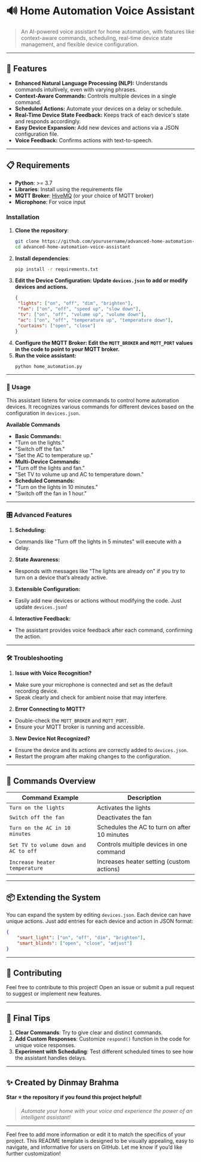 # 🔊 Home Automation Voice Assistant

> An AI-powered voice assistant for home automation, with features like context-aware commands, scheduling, real-time device state management, and flexible device configuration.

---

## 🌟 Features

- **Enhanced Natural Language Processing (NLP):** Understands commands intuitively, even with varying phrases.
- **Context-Aware Commands:** Controls multiple devices in a single command.
- **Scheduled Actions:** Automate your devices on a delay or schedule.
- **Real-Time Device State Feedback:** Keeps track of each device's state and responds accordingly.
- **Easy Device Expansion:** Add new devices and actions via a JSON configuration file.
- **Voice Feedback:** Confirms actions with text-to-speech.

---

## 📋 Requirements

- **Python**: >= 3.7
- **Libraries**: Install using the requirements file
- **MQTT Broker**: [HiveMQ](https://www.hivemq.com/) (or your choice of MQTT broker)
- **Microphone**: For voice input

### Installation

1. **Clone the repository**:
   ```bash
   git clone https://github.com/yourusername/advanced-home-automation-voice-assistant.git
   cd advanced-home-automation-voice-assistant
2. **Install dependencies**:
   ```bash
   pip install -r requirements.txt
3. **Edit the Device Configuration: Update ```devices.json``` to add or modify devices and actions.**
   ```json
   {
    "lights": ["on", "off", "dim", "brighten"],
    "fan": ["on", "off", "speed up", "slow down"],
    "tv": ["on", "off", "volume up", "volume down"],
    "ac": ["on", "off", "temperature up", "temperature down"],
    "curtains": ["open", "close"]
   }
   ```
4. **Configure the MQTT Broker: Edit the ```MQTT_BROKER``` and ```MQTT_PORT``` values in the code to point to your MQTT broker.**
5. **Run the voice assistant:**
   ```bash
   python home_automation.py
---
### 🔧 Usage
This assistant listens for voice commands to control home automation devices. It recognizes various commands for different devices based on the configuration in ```devices.json```.

**Available Commands**
- **Basic Commands:**
- "Turn on the lights."
- "Switch off the fan."
- "Set the AC to temperature up."
- **Multi-Device Commands:**
- "Turn off the lights and fan."
- "Set TV to volume up and AC to temperature down."
- **Scheduled Commands:**
- "Turn on the lights in 10 minutes."
- "Switch off the fan in 1 hour."
---
### 🎛️ Advanced Features
1. **Scheduling:**
- Commands like "Turn off the lights in 5 minutes" will execute with a delay.
2. **State Awareness:**
- Responds with messages like "The lights are already on" if you try to turn on a device that’s already active.
3. **Extensible Configuration:**
- Easily add new devices or actions without modifying the code. Just update ```devices.json```!
4. **Interactive Feedback:**
- The assistant provides voice feedback after each command, confirming the action.
---
### 🛠 Troubleshooting
1. **Issue with Voice Recognition?**
- Make sure your microphone is connected and set as the default recording device.
- Speak clearly and check for ambient noise that may interfere.
2. **Error Connecting to MQTT?**
- Double-check the ```MQTT_BROKER``` and ```MQTT_PORT```.
- Ensure your MQTT broker is running and accessible.
3. **New Device Not Recognized?**
- Ensure the device and its actions are correctly added to ```devices.json```.
- Restart the program after making changes to the configuration.
---
## 📖 Commands Overview

| Command Example                          | Description                                    |
|------------------------------------------|------------------------------------------------|
| `Turn on the lights`                    | Activates the lights                           |
| `Switch off the fan`                    | Deactivates the fan                            |
| `Turn on the AC in 10 minutes`          | Schedules the AC to turn on after 10 minutes   |
| `Set TV to volume down and AC to off`   | Controls multiple devices in one command       |
| `Increase heater temperature`            | Increases heater setting (custom actions)      |

---
## 📦 Extending the System

You can expand the system by editing `devices.json`. Each device can have unique actions. Just add entries for each device and action in JSON format:

```json
{
    "smart_light": ["on", "off", "dim", "brighten"],
    "smart_blinds": ["open", "close", "adjust"]
}
```
---
## 🧩 Contributing

Feel free to contribute to this project! Open an issue or submit a pull request to suggest or implement new features.

---

## 🎉 Final Tips

1. **Clear Commands**: Try to give clear and distinct commands.
2. **Add Custom Responses**: Customize `respond()` function in the code for unique voice responses.
3. **Experiment with Scheduling**: Test different scheduled times to see how the assistant handles delays.
---
## ✨ Created by Dinmay Brahma
**Star ⭐ the repository if you found this project helpful!**

> _Automate your home with your voice and experience the power of an intelligent assistant!_


---

Feel free to add more information or edit it to match the specifics of your project. This README template is designed to be visually appealing, easy to navigate, and informative for users on GitHub. Let me know if you’d like further customization!


